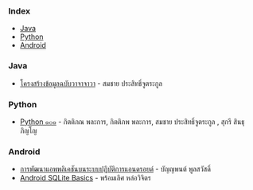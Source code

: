 ### Index

* [Java](#java)
* [Python](#python)
* [Android](#Android)


### Java

* [โครงสร้างข้อมูลฉบับวาจาจาวา](https://www.cp.eng.chula.ac.th/books/ds-vjjv/) - สมชาย ประสิทธิ์จูตระกูล


### Python

* [Python ๑๐๑](https://www.cp.eng.chula.ac.th/books/python101/) - กิตติภณ พละการ, กิตติภพ พละการ, สมชาย ประสิทธิ์จูตระกูล , สุกรี สินธุภิญโญ


### Android

* [การพัฒนาแอพพลิเคชันบนระบบปฏิบัติการแอนดรอยด์](https://drive.google.com/file/d/1XZXnHfJzWPIL-jIafkDUwN8xQtZKmMI6/view) - บัญญพนต์ พูลสวัสดิ์
* [Android SQLite Basics](https://drive.google.com/file/d/0B5Jeui5joR5TdjQ2TEstTWVMSnM/view?pref=2&pli=1) - พร้อมเลิศ หล่อวิจิตร
